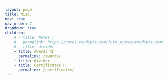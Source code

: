 ```yaml
---
layout: page
title: Misc.
nav: true
nav_order: 7
dropdown: true
children:
    # - title: Notes 📝
    #   permalink: https://notes.roydipta.com/?utm_source=roydipta.com&utm_medium=header
    # - title: divider
    - title: Awards 🏆
      permalink: /awards/
    - title: divider
    - title: Certificates 📜
      permalink: /certificates/
---
```

